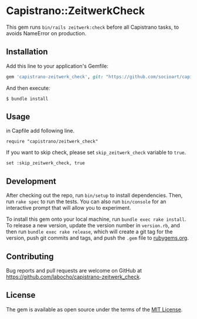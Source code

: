 # Capistrano::ZeitwerkCheck

This gem runs `bin/rails zeitwerk:check` before all Capistrano tasks, to avoids NameError on production.

## Installation

Add this line to your application's Gemfile:

```ruby
gem 'capistrano-zeitwerk_check', git: "https://github.com/socioart/capistrano-zeitwerk_check", tag: "v0.1.0"
```

And then execute:

    $ bundle install

## Usage

in Capfile add following line.

    require "capistrano/zeitwerk_check"

If you want to skip check, please set `skip_zeitwerk_check` variable to `true`.

    set :skip_zeitwerk_check, true

## Development

After checking out the repo, run `bin/setup` to install dependencies. Then, run `rake spec` to run the tests. You can also run `bin/console` for an interactive prompt that will allow you to experiment.

To install this gem onto your local machine, run `bundle exec rake install`. To release a new version, update the version number in `version.rb`, and then run `bundle exec rake release`, which will create a git tag for the version, push git commits and tags, and push the `.gem` file to [rubygems.org](https://rubygems.org).

## Contributing

Bug reports and pull requests are welcome on GitHub at https://github.com/labocho/capistrano-zeitwerk_check.


## License

The gem is available as open source under the terms of the [MIT License](https://opensource.org/licenses/MIT).
